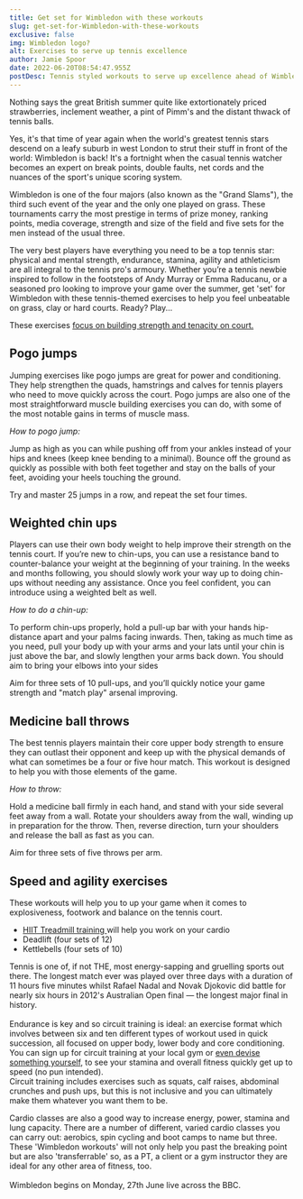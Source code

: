 ```yaml
---
title: Get set for Wimbledon with these workouts
slug: get-set-for-Wimbledon-with-these-workouts
exclusive: false
img: Wimbledon logo?
alt: Exercises to serve up tennis excellence
author: Jamie Spoor
date: 2022-06-20T08:54:47.955Z
postDesc: Tennis styled workouts to serve up excellence ahead of Wimbledon
---
```

Nothing says the great British summer quite like extortionately priced strawberries, inclement weather, a pint of Pimm's and the distant thwack of tennis balls. 

Yes, it's that time of year again when the world's greatest tennis stars descend on a leafy suburb in west London to strut their stuff in front of the world: Wimbledon is back! It's a fortnight when the casual tennis watcher becomes an expert on break points, double faults, net cords and the nuances of the sport's unique scoring system. 

Wimbledon is one of the four majors (also known as the "Grand Slams"), the third such event of the year and the only one played on grass. These tournaments carry the most prestige in terms of prize money, ranking points, media coverage, strength and size of the field and five sets for the men instead of the usual three. 

The very best players have everything you need to be a top tennis star: physical and mental strength, endurance, stamina, agility and athleticism are all integral to the tennis pro's armoury.                                                               Whether you’re a tennis newbie inspired to follow in the footsteps of Andy Murray or Emma Raducanu, or a seasoned pro looking to improve your game over the summer, get 'set' for Wimbledon with these tennis-themed exercises to help you feel unbeatable on grass, clay or hard courts. Ready? Play...

These exercises [focus on building strength and tenacity on court.](https://traininblocks.com/blog/concurrent-training/)

## **Pogo jumps**

Jumping exercises like pogo jumps are great for power and conditioning. They help strengthen the quads, hamstrings and calves for tennis players who need to move quickly across the court. Pogo jumps are also one of the most straightforward muscle building exercises you can do, with some of the most notable gains in terms of muscle mass.  

*How to pogo jump:*

Jump as high as you can while pushing off from your ankles instead of your hips and knees (keep knee bending to a minimal). Bounce off the ground as quickly as possible with both feet together and stay on the balls of your feet, avoiding your heels touching the ground.  

Try and master 25 jumps in a row, and repeat the set four times.

## **Weighted chin ups**

Players can use their own body weight to help improve their strength on the tennis court. If you’re new to chin-ups, you can use a resistance band to counter-balance your weight at the beginning of your training. In the weeks and months following, you should slowly work your way up to doing chin-ups without needing any assistance. Once you feel confident, you can introduce using a weighted belt as well.

*How to do a chin-up:*

To perform chin-ups properly, hold a pull-up bar with your hands hip-distance apart and your palms facing inwards. Then, taking as much time as you need, pull your body up with your arms and your lats until your chin is just above the bar, and slowly lengthen your arms back down. You should aim to bring your elbows into your sides

Aim for three sets of 10 pull-ups, and you’ll quickly notice your game strength and "match play" arsenal improving.

## Medicine ball throws

The best tennis players maintain their core upper body strength to ensure they can outlast their opponent and keep up with the physical demands of what can sometimes be a four or five hour match. This workout is designed to help you with those elements of the game. 


*How to throw:*

Hold a medicine ball firmly in each hand, and stand with your side several feet away from a wall. Rotate your shoulders away from the wall, winding up in preparation for the throw. Then, reverse direction, turn your shoulders and release the ball as fast as you can.

Aim for three sets of five throws per arm.

## Speed and agility exercises

These workouts will help you to up your game when it comes to explosiveness, footwork and balance on the tennis court. 

* [HIIT Treadmill training ](https://www.coachmag.co.uk/cardio-workouts/6419/how-to-get-hiit-workouts-right-because-they-re-easy-to-get-wrong)will help you work on your cardio 
* Deadlift (four sets of 12)
* Kettlebells (four sets of 10)

Tennis is one of, if not THE, most energy-sapping and gruelling sports out there. The longest match ever was played over three days with a duration of 11 hours five minutes whilst Rafael Nadal and Novak Djokovic did battle for nearly six hours in 2012's Australian Open final — the longest major final in history. \
\
Endurance is key and so circuit training is ideal: an exercise format which involves between six and ten different types of workout used in quick succession, all focused on upper body, lower body and core conditioning. \
You can sign up for circuit training at your local gym or [even devise something yourself](https://traininblocks.com/blog/building-your-own-training-programme/), to see your stamina and overall fitness quickly get up to speed (no pun intended). \
Circuit training includes exercises such as squats, calf raises, abdominal crunches and push ups, but this is not inclusive and you can ultimately make them whatever you want them to be. 

Cardio classes are also a good way to increase energy, power, stamina and lung capacity. There are a number of different, varied cardio classes you can carry out: aerobics, spin cycling and boot camps to name but three. \
These 'Wimbledon workouts' will not only help you past the breaking point but are also 'transferrable' so, as a PT, a client or a gym instructor they are ideal for any other area of fitness, too. \
\
Wimbledon begins on Monday, 27th June live across the BBC.